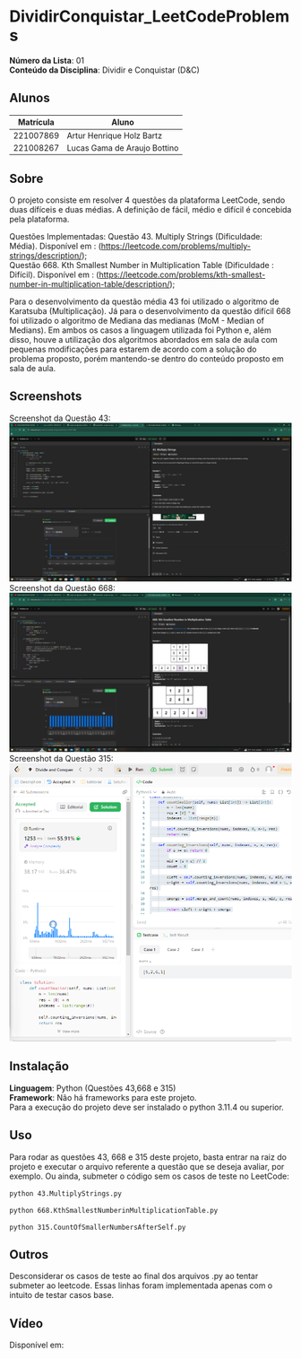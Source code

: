 # DividirConquistar_LeetCodeProblems

**Número da Lista**: 01<br>
**Conteúdo da Disciplina**: Dividir e Conquistar (D&C)<br>

## Alunos
|Matrícula | Aluno |
| -- | -- |
| 221007869  |  Artur Henrique Holz Bartz |
| 221008267  |  Lucas Gama de Araujo Bottino |

## Sobre 
O projeto consiste em resolver 4 questões da plataforma LeetCode, sendo duas dífíceis e duas médias. A definição de fácil, médio e difícil é concebida pela plataforma.

Questões Implementadas:
Questão 43. Multiply Strings (Dificuldade: Média). Disponível em : (https://leetcode.com/problems/multiply-strings/description/);<br>
Questão 668. Kth Smallest Number in Multiplication Table (Dificuldade : Difícil). Disponível em : (https://leetcode.com/problems/kth-smallest-number-in-multiplication-table/description/);<br>

Para o desenvolvimento da questão média 43 foi utilizado o algoritmo de Karatsuba (Multiplicação). Já para o desenvolvimento da questão difícil 668 foi utilizado o algoritmo de Mediana das medianas (MoM - Median of Medians). Em ambos os casos a linguagem utilizada foi Python e, além disso, houve a utilização dos algoritmos abordados em sala de aula com pequenas modificações para estarem de acordo com a solução do problema proposto, porém mantendo-se dentro do conteúdo proposto em sala de aula.

## Screenshots
Screenshot da Questão 43:<br>
![Screenshot Questão 43](imagens/43imagem.jpeg)
Screenshot da Questão 668:<br>
![Screenshot Questão 668](imagens/668imagem.jpeg)
Screenshot da Questão 315:<br> 
![Screenshot Questão 315](imagens/315imagem.png)

## Instalação 
**Linguagem**: Python (Questões 43,668 e 315)<br>
**Framework**: Não há frameworks para este projeto.<br>
Para a execução do projeto deve ser instalado o python 3.11.4 ou superior.

## Uso 
Para rodar as questões 43, 668 e 315 deste projeto, basta entrar na raiz do projeto e executar o arquivo referente a questão que se deseja avaliar, por exemplo. Ou ainda, submeter o código sem os casos de teste no LeetCode:
```
python 43.MultiplyStrings.py
```
```
python 668.KthSmallestNumberinMultiplicationTable.py
```
```
python 315.CountOfSmallerNumbersAfterSelf.py 
```

## Outros 
Desconsiderar os casos de teste ao final dos arquivos .py ao tentar submeter ao leetcode. Essas linhas foram implementada apenas com o intuito de testar casos base.

## Vídeo
Disponível em: 




